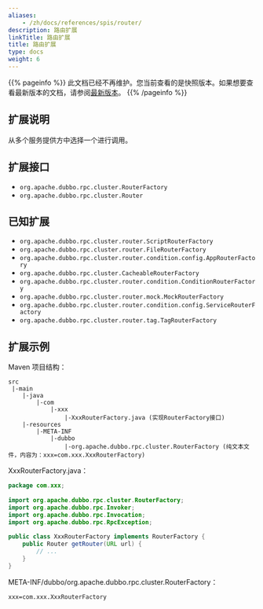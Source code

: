 ```yaml
---
aliases:
    - /zh/docs/references/spis/router/
description: 路由扩展
linkTitle: 路由扩展
title: 路由扩展
type: docs
weight: 6
---
```



{{% pageinfo %}} 此文档已经不再维护。您当前查看的是快照版本。如果想要查看最新版本的文档，请参阅[最新版本](/zh-cn/docs3-v2/java-sdk/reference-manual/spi/description/router/)。
{{% /pageinfo %}}

## 扩展说明

从多个服务提供方中选择一个进行调用。

## 扩展接口

* `org.apache.dubbo.rpc.cluster.RouterFactory`
* `org.apache.dubbo.rpc.cluster.Router`

## 已知扩展

* `org.apache.dubbo.rpc.cluster.router.ScriptRouterFactory`
* `org.apache.dubbo.rpc.cluster.router.FileRouterFactory`
* `org.apache.dubbo.rpc.cluster.router.condition.config.AppRouterFactory`
* `org.apache.dubbo.rpc.cluster.CacheableRouterFactory`
* `org.apache.dubbo.rpc.cluster.router.condition.ConditionRouterFactory`
* `org.apache.dubbo.rpc.cluster.router.mock.MockRouterFactory`
* `org.apache.dubbo.rpc.cluster.router.condition.config.ServiceRouterFactory`
* `org.apache.dubbo.rpc.cluster.router.tag.TagRouterFactory`

## 扩展示例

Maven 项目结构：

```
src
 |-main
    |-java
        |-com
            |-xxx
                |-XxxRouterFactory.java (实现RouterFactory接口)
    |-resources
        |-META-INF
            |-dubbo
                |-org.apache.dubbo.rpc.cluster.RouterFactory (纯文本文件，内容为：xxx=com.xxx.XxxRouterFactory)

```

XxxRouterFactory.java：

```java
package com.xxx;
 
import org.apache.dubbo.rpc.cluster.RouterFactory;
import org.apache.dubbo.rpc.Invoker;
import org.apache.dubbo.rpc.Invocation;
import org.apache.dubbo.rpc.RpcException;
 
public class XxxRouterFactory implements RouterFactory {
    public Router getRouter(URL url) {
        // ...
    }
}
```

META-INF/dubbo/org.apache.dubbo.rpc.cluster.RouterFactory：

```properties
xxx=com.xxx.XxxRouterFactory
```